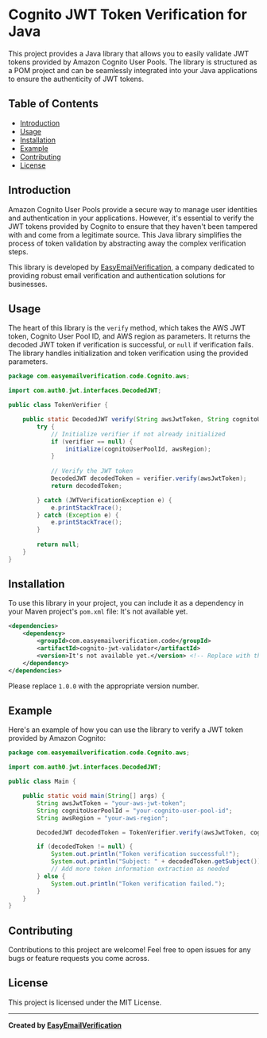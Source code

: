 # Cognito JWT Token Verification for Java

This project provides a Java library that allows you to easily validate JWT tokens provided by Amazon Cognito User Pools. The library is structured as a POM project and can be seamlessly integrated into your Java applications to ensure the authenticity of JWT tokens.

## Table of Contents

- [Introduction](#introduction)
- [Usage](#usage)
- [Installation](#installation)
- [Example](#example)
- [Contributing](#contributing)
- [License](#license)

## Introduction

Amazon Cognito User Pools provide a secure way to manage user identities and authentication in your applications. However, it's essential to verify the JWT tokens provided by Cognito to ensure that they haven't been tampered with and come from a legitimate source. This Java library simplifies the process of token validation by abstracting away the complex verification steps.

This library is developed by [EasyEmailVerification](https://www.easyemailverification.com/), a company dedicated to providing robust email verification and authentication solutions for businesses.

## Usage

The heart of this library is the `verify` method, which takes the AWS JWT token, Cognito User Pool ID, and AWS region as parameters. It returns the decoded JWT token if verification is successful, or `null` if verification fails. The library handles initialization and token verification using the provided parameters.

```java
package com.easyemailverification.code.Cognito.aws;

import com.auth0.jwt.interfaces.DecodedJWT;

public class TokenVerifier {

    public static DecodedJWT verify(String awsJwtToken, String cognitoUserPoolId, String awsRegion) {
        try {
            // Initialize verifier if not already initialized
            if (verifier == null) {
                initialize(cognitoUserPoolId, awsRegion);
            }
            
            // Verify the JWT token
            DecodedJWT decodedToken = verifier.verify(awsJwtToken);
            return decodedToken;

        } catch (JWTVerificationException e) {
            e.printStackTrace();
        } catch (Exception e) {
            e.printStackTrace();
        }
        
        return null;
    }
}
```

## Installation

To use this library in your project, you can include it as a dependency in your Maven project's `pom.xml` file:
It's not available yet.
```xml
<dependencies>
    <dependency>
        <groupId>com.easyemailverification.code</groupId>
        <artifactId>cognito-jwt-validator</artifactId>
        <version>It's not available yet.</version> <!-- Replace with the actual version -->
    </dependency>
</dependencies>
```

Please replace `1.0.0` with the appropriate version number.

## Example

Here's an example of how you can use the library to verify a JWT token provided by Amazon Cognito:

```java
package com.easyemailverification.code.Cognito.aws;

import com.auth0.jwt.interfaces.DecodedJWT;

public class Main {

    public static void main(String[] args) {
        String awsJwtToken = "your-aws-jwt-token";
        String cognitoUserPoolId = "your-cognito-user-pool-id";
        String awsRegion = "your-aws-region";

        DecodedJWT decodedToken = TokenVerifier.verify(awsJwtToken, cognitoUserPoolId, awsRegion);

        if (decodedToken != null) {
            System.out.println("Token verification successful!");
            System.out.println("Subject: " + decodedToken.getSubject());
            // Add more token information extraction as needed
        } else {
            System.out.println("Token verification failed.");
        }
    }
}
```

## Contributing

Contributions to this project are welcome! Feel free to open issues for any bugs or feature requests you come across.

## License

This project is licensed under the MIT License.

---

**Created by [EasyEmailVerification](https://www.easyemailverification.com/)**

